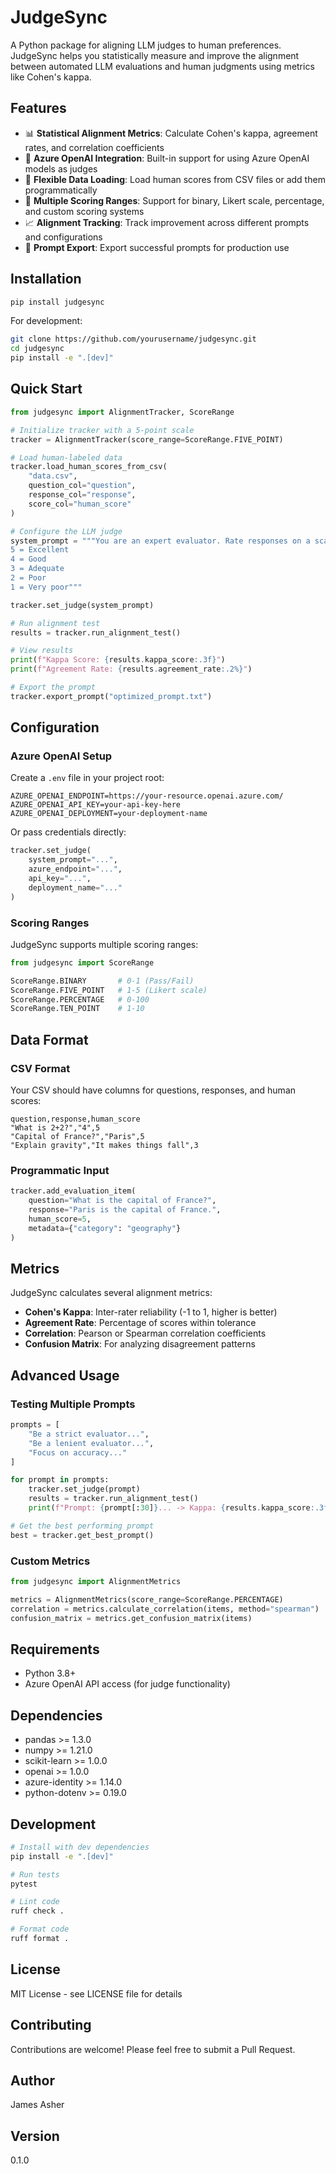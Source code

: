 # JudgeSync

A Python package for aligning LLM judges to human preferences. JudgeSync helps you statistically measure and improve the alignment between automated LLM evaluations and human judgments using metrics like Cohen's kappa.

## Features

- 📊 **Statistical Alignment Metrics**: Calculate Cohen's kappa, agreement rates, and correlation coefficients
- 🤖 **Azure OpenAI Integration**: Built-in support for using Azure OpenAI models as judges
- 📁 **Flexible Data Loading**: Load human scores from CSV files or add them programmatically
- 🎯 **Multiple Scoring Ranges**: Support for binary, Likert scale, percentage, and custom scoring systems
- 📈 **Alignment Tracking**: Track improvement across different prompts and configurations
- 💾 **Prompt Export**: Export successful prompts for production use

## Installation

```bash
pip install judgesync
```

For development:

```bash
git clone https://github.com/yourusername/judgesync.git
cd judgesync
pip install -e ".[dev]"
```

## Quick Start

```python
from judgesync import AlignmentTracker, ScoreRange

# Initialize tracker with a 5-point scale
tracker = AlignmentTracker(score_range=ScoreRange.FIVE_POINT)

# Load human-labeled data
tracker.load_human_scores_from_csv(
    "data.csv",
    question_col="question",
    response_col="response", 
    score_col="human_score"
)

# Configure the LLM judge
system_prompt = """You are an expert evaluator. Rate responses on a scale of 1-5:
5 = Excellent
4 = Good  
3 = Adequate
2 = Poor
1 = Very poor"""

tracker.set_judge(system_prompt)

# Run alignment test
results = tracker.run_alignment_test()

# View results
print(f"Kappa Score: {results.kappa_score:.3f}")
print(f"Agreement Rate: {results.agreement_rate:.2%}")

# Export the prompt
tracker.export_prompt("optimized_prompt.txt")
```

## Configuration

### Azure OpenAI Setup

Create a `.env` file in your project root:

```env
AZURE_OPENAI_ENDPOINT=https://your-resource.openai.azure.com/
AZURE_OPENAI_API_KEY=your-api-key-here
AZURE_OPENAI_DEPLOYMENT=your-deployment-name
```

Or pass credentials directly:

```python
tracker.set_judge(
    system_prompt="...",
    azure_endpoint="...",
    api_key="...",
    deployment_name="..."
)
```

### Scoring Ranges

JudgeSync supports multiple scoring ranges:

```python
from judgesync import ScoreRange

ScoreRange.BINARY       # 0-1 (Pass/Fail)
ScoreRange.FIVE_POINT   # 1-5 (Likert scale)
ScoreRange.PERCENTAGE   # 0-100
ScoreRange.TEN_POINT    # 1-10
```

## Data Format

### CSV Format

Your CSV should have columns for questions, responses, and human scores:

```csv
question,response,human_score
"What is 2+2?","4",5
"Capital of France?","Paris",5
"Explain gravity","It makes things fall",3
```

### Programmatic Input

```python
tracker.add_evaluation_item(
    question="What is the capital of France?",
    response="Paris is the capital of France.",
    human_score=5,
    metadata={"category": "geography"}
)
```

## Metrics

JudgeSync calculates several alignment metrics:

- **Cohen's Kappa**: Inter-rater reliability (-1 to 1, higher is better)
- **Agreement Rate**: Percentage of scores within tolerance
- **Correlation**: Pearson or Spearman correlation coefficients
- **Confusion Matrix**: For analyzing disagreement patterns

## Advanced Usage

### Testing Multiple Prompts

```python
prompts = [
    "Be a strict evaluator...",
    "Be a lenient evaluator...",
    "Focus on accuracy..."
]

for prompt in prompts:
    tracker.set_judge(prompt)
    results = tracker.run_alignment_test()
    print(f"Prompt: {prompt[:30]}... -> Kappa: {results.kappa_score:.3f}")

# Get the best performing prompt
best = tracker.get_best_prompt()
```

### Custom Metrics

```python
from judgesync import AlignmentMetrics

metrics = AlignmentMetrics(score_range=ScoreRange.PERCENTAGE)
correlation = metrics.calculate_correlation(items, method="spearman")
confusion_matrix = metrics.get_confusion_matrix(items)
```

## Requirements

- Python 3.8+
- Azure OpenAI API access (for judge functionality)

## Dependencies

- pandas >= 1.3.0
- numpy >= 1.21.0
- scikit-learn >= 1.0.0
- openai >= 1.0.0
- azure-identity >= 1.14.0
- python-dotenv >= 0.19.0

## Development

```bash
# Install with dev dependencies
pip install -e ".[dev]"

# Run tests
pytest

# Lint code
ruff check .

# Format code
ruff format .
```

## License

MIT License - see LICENSE file for details

## Contributing

Contributions are welcome! Please feel free to submit a Pull Request.

## Author

James Asher

## Version

0.1.0
